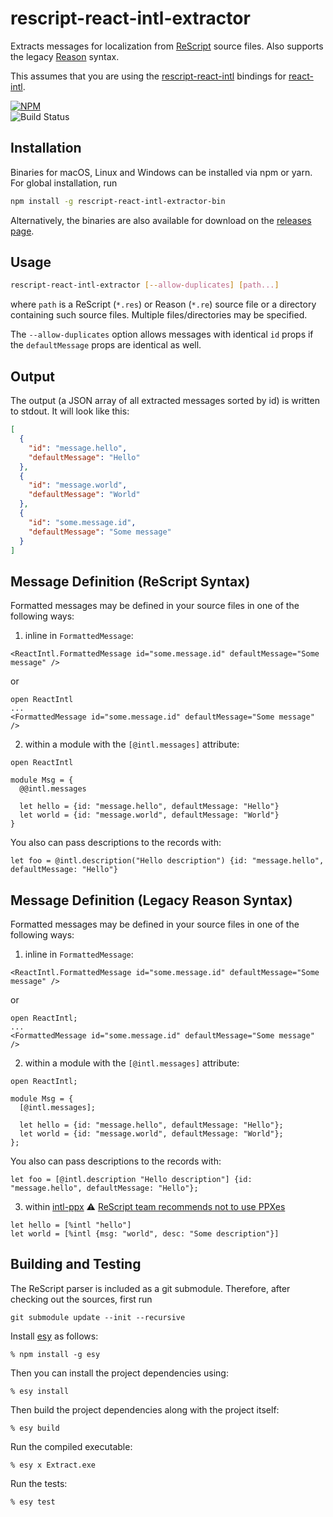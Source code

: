 # rescript-react-intl-extractor

Extracts messages for localization from [ReScript] source files. Also supports the legacy [Reason] syntax.

This assumes that you are using the [rescript-react-intl] bindings for [react-intl].

[![NPM](https://nodei.co/npm/rescript-react-intl-extractor-bin.png?compact=true)](https://nodei.co/npm/rescript-react-intl-extractor-bin/)  
![Build Status](https://github.com/cca-io/rescript-react-intl-extractor/workflows/CI/badge.svg)

## Installation

Binaries for macOS, Linux and Windows can be installed via npm or yarn. For global installation, run

```sh
npm install -g rescript-react-intl-extractor-bin
```

Alternatively, the binaries are also available for download on the [releases page].

## Usage

```sh
rescript-react-intl-extractor [--allow-duplicates] [path...]
```

where `path` is a ReScript (`*.res`) or Reason (`*.re`) source file or a directory containing such source files. Multiple files/directories may be specified.

The `--allow-duplicates` option allows messages with identical `id` props if the `defaultMessage` props are identical as well.

## Output

The output (a JSON array of all extracted messages sorted by id) is written to stdout. It will look like this:

```json
[
  {
    "id": "message.hello",
    "defaultMessage": "Hello"
  },
  {
    "id": "message.world",
    "defaultMessage": "World"
  },
  {
    "id": "some.message.id",
    "defaultMessage": "Some message"
  }
]
```

## Message Definition (ReScript Syntax)

Formatted messages may be defined in your source files in one of the following ways:

1.  inline in `FormattedMessage`:

```rescript
<ReactIntl.FormattedMessage id="some.message.id" defaultMessage="Some message" />
```

or

```rescript
open ReactIntl
...
<FormattedMessage id="some.message.id" defaultMessage="Some message" />
```

2.  within a module with the `[@intl.messages]` attribute:

```rescript
open ReactIntl

module Msg = {
  @@intl.messages

  let hello = {id: "message.hello", defaultMessage: "Hello"}
  let world = {id: "message.world", defaultMessage: "World"}
}
```

You also can pass descriptions to the records with:

```rescript
let foo = @intl.description("Hello description") {id: "message.hello", defaultMessage: "Hello"}
```

## Message Definition (Legacy Reason Syntax)

Formatted messages may be defined in your source files in one of the following ways:

1.  inline in `FormattedMessage`:

```reason
<ReactIntl.FormattedMessage id="some.message.id" defaultMessage="Some message" />
```

or

```reason
open ReactIntl;
...
<FormattedMessage id="some.message.id" defaultMessage="Some message" />
```

2.  within a module with the `[@intl.messages]` attribute:

```reason
open ReactIntl;

module Msg = {
  [@intl.messages];

  let hello = {id: "message.hello", defaultMessage: "Hello"};
  let world = {id: "message.world", defaultMessage: "World"};
};
```

You also can pass descriptions to the records with:

```reason
let foo = [@intl.description "Hello description"] {id: "message.hello", defaultMessage: "Hello"};
```

3.  within [intl-ppx](https://github.com/ahrefs/bs-react-intl-ppx)
⚠ [ReScript team recommends not to use PPXes](https://forum.rescript-lang.org/t/some-thoughts-on-community-building/1474/25)

```reason
let hello = [%intl "hello"]
let world = [%intl {msg: "world", desc: "Some description"}]
```

## Building and Testing

The ReScript parser is included as a git submodule. Therefore, after checking out the sources, first run

    git submodule update --init --recursive

Install [esy] as follows:

    % npm install -g esy

Then you can install the project dependencies using:

    % esy install

Then build the project dependencies along with the project itself:

    % esy build

Run the compiled executable:

    % esy x Extract.exe

Run the tests:

    % esy test

[rescript]: https://rescript-lang.org/
[reason]: https://reasonml.github.io
[rescript-react-intl]: https://github.com/cca-io/rescript-react-intl
[bs-react-intl-ppx]: https://github.com/ahrefs/bs-react-intl-ppx
[react-intl]: https://github.com/yahoo/react-intl
[releases page]: https://github.com/cca-io/rescript-react-intl-extractor/releases
[esy]: https://esy.sh
